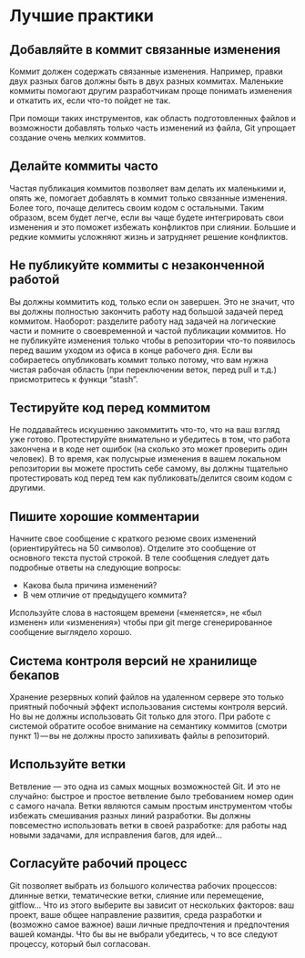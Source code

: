 Лучшие практики
==============

Добавляйте в коммит связанные изменения
------------------------------------------
Коммит должен содержать связанные изменения. Например, правки двух разных багов должны быть 
в двух разных коммитах. Маленькие коммиты помогают другим разработчикам проще понимать 
изменения и откатить их, если что-то пойдет не так. 

При помощи таких инструментов, как область подготовленных файлов и возможности добавлять 
только часть изменений из файла, Git упрощает создание очень мелких коммитов.

Делайте коммиты часто
---------------------
Частая публикация коммитов позволяет вам делать их маленькими и, опять же, помогает 
добавлять в коммит только связанные изменения. Более того, почаще делитесь своим кодом 
с остальными. Таким образом, всем будет легче, если вы чаще будете интегрировать 
свои изменения и это поможет избежать конфликтов при слиянии. Большие и редкие 
коммиты усложняют жизнь и затрудняет решение конфликтов.

Не публикуйте коммиты с незаконченной работой
-------------------------------------------------
Вы должны коммитить код, только если он завершен. Это не значит, что вы должны 
полностью закончить работу над большой задачей перед коммитом. Наоборот: разделите работу 
над задачей на логические части и помните о своевременной и частой публикации коммитов. 
Но не публикуйте изменения только чтобы в репозитории что-то появилось перед вашим уходом 
из офиса в конце рабочего дня. Если вы собираетесь опубликовать коммит только потому, 
что вам нужна чистая рабочая область (при переключении веток, перед pull и т.д.) 
присмотритесь к функци “stash”.

Тестируйте код перед коммитом
-----------------------------
Не поддавайтесь искушению закоммитить что-то, что на ваш взгляд уже готово. Протестируйте
внимательно и убедитесь в том, что работа закончена и в коде нет ошибок (на сколько это 
может проверить один человек). В то время, как полусырые изменения в вашем локальном репозитории 
вы можете простить себе самому, вы должны тщательно протестировать код перед тем как публиковать/делится 
своим кодом с другими.

Пишите хорошие комментарии
-----------------------------
Начните свое сообщение с краткого резюме своих изменений (ориентируйтесь на 50 символов). 
Отделите это сообщение от основного текста пустой строкой. В теле сообщения следует дать 
подробные ответы на следующие вопросы:
- Какова была причина изменений?
- В чем отличие от предыдущего коммита?

Используйте слова в настоящем времени («меняется», не «был изменен» или «изменения») 
чтобы при git merge сгенерированное сообщение выглядело хорошо.

Система контроля версий не хранилище бекапов
--------------------------------------------
Хранение резервных копий файлов на удаленном сервере это только приятный побочный эффект 
использования системы контроля версий. Но вы не должны использовать Git только для этого. 
При работе с системой обратите особое внимание на семантику коммитов (смотри пункт 1) — вы не должны 
просто запихивать файлы в репозиторий.

Используйте ветки
-------------------
Ветвление — это одна из самых мощных возможностей Git. И это не случайно: быстрое 
и простое ветвление было требованием номер один с самого начала. Ветки являются самым 
простым инструментом чтобы избежать смешивания разных линий разработки. Вы должны повсеместно 
использовать ветки в своей разработке: для работы над новыми задачами, для исправления багов, 
для идей…

Согласуйте рабочий процесс
--------------------------
Git позволяет выбрать из большого количества рабочих процессов: длинные ветки, тематические ветки, 
слияние или перемещение, gitflow… Что из этого выберите вы зависит от нескольких факторов: 
ваш проект, ваше общее направление развития, среда разработки и (возможно самое важное) 
ваши личные предпочтения и предпочтения вашей команды. Что бы вы не выбрали убедитесь, ч
то все следуют процессу, который был согласован.
